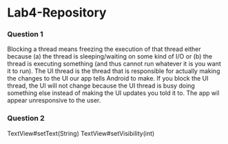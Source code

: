 # Lab4-Repository

### Question 1

Blocking a thread means freezing the execution of that thread either because
(a) the thread is sleeping/waiting on some kind of I/O or (b) the thread is 
executing something (and thus cannot run whatever it is you want it to run).
The UI thread is the thread that is responsible for actually making the changes
to the UI our app tells Android to make. If you block the UI thread, the UI will
not change because the UI thread is busy doing something else instead of making
the UI updates you told it to. The app wil appear unresponsive to the user.

### Question 2

TextView#setText(String)
TextView#setVisibility(int)
